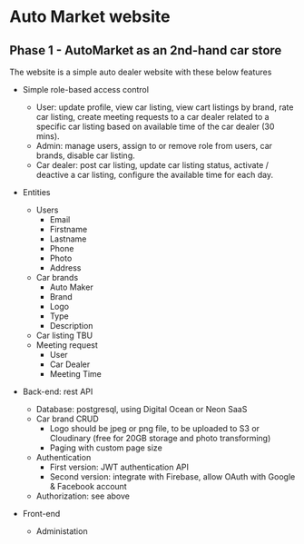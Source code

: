 # Auto Market website 

## Phase 1 - AutoMarket as an 2nd-hand car store 

The website is a simple auto dealer website with these below features 

+ Simple role-based access control
    + User: update profile, view car listing, view cart listings by brand, rate car listing, create meeting requests to a car dealer related to a specific car listing based on available time of the car dealer (30 mins). 
    + Admin: manage users, assign to or remove role from users, car brands, disable car listing. 
    + Car dealer: post car listing, update car listing status, activate / deactive a car listing, configure the available time for each day.   

+ Entities 
    + Users 
        + Email 
        + Firstname 
        + Lastname 
        + Phone 
        + Photo 
        + Address 
    + Car brands
        + Auto Maker 
        + Brand 
        + Logo
        + Type
        + Description  
    + Car listing TBU  
    + Meeting request
        + User 
        + Car Dealer 
        + Meeting Time 

+ Back-end: rest API 
  + Database: postgresql, using Digital Ocean or Neon SaaS
  + Car brand CRUD
    + Logo should be jpeg or png file, to be uploaded to S3 or Cloudinary (free for 20GB storage and photo transforming)
    + Paging with custom page size
  + Authentication
    + First version: JWT authentication API
    + Second version: integrate with Firebase, allow OAuth with Google & Facebook account
  + Authorization: see above
+ Front-end
  + Administation   
